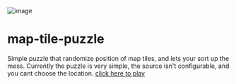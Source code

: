 ![image](https://user-images.githubusercontent.com/12687466/124359478-eba48980-dc2d-11eb-95e2-863414aec102.png)
# map-tile-puzzle
Simple puzzle that randomize position of map tiles, and lets your sort up the mess.
Currently the puzzle is very simple, the source isn't configurable, and you cant choose the location.
[click here to play](https://cptschnitz.github.io/map-tile-puzzle/)
